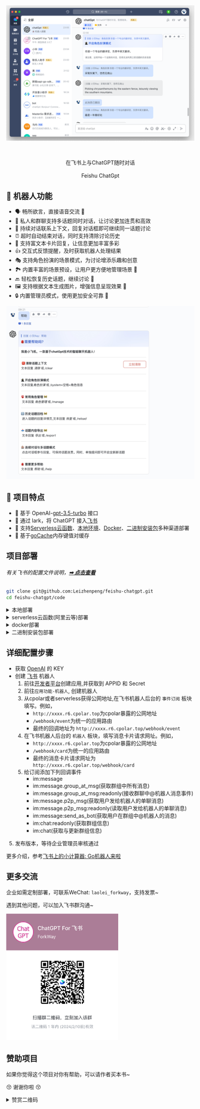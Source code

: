 
<p align='center'>
    <img src='./docs/img3.png' alt='' width='800'/>
</p>

<br>

<p align='center'>
    在飞书上与ChatGPT随时对话
<br>
<br>
    Feishu ChatGpt
</p>

## 👻 机器人功能

- 🗣 畅所欲言，直接语音交流 🚧
- 💬 私人和群聊支持多话题同时对话，让讨论更加连贯和高效
- 🔄 持续对话联系上下文，回复对话框即可继续同一话题讨论
- ⏰ 超时自动结束对话，同时支持清除讨论历史
- 📝 支持富文本卡片回复，让信息更加丰富多彩
- 👍 交互式反馈提醒，及时获取机器人处理结果
- 🎭 支持角色扮演的场景模式，为讨论增添乐趣和创意
- 🏞 内置丰富的场景预设，让用户更方便地管理场景  🚧
- 🔙 轻松恢复历史话题，继续讨论  🚧
- 🖼 支持根据文本生成图片，增强信息呈现效果  🚧
- 🔒 内置管理员模式，使用更加安全可靠 🚧


<p align='center'>
    <img src='./docs/help.png' alt='' width='600'/>
</p>

## 🌟 项目特点
- 🍏 基于 OpenAI-[gpt-3.5-turbo](https://platform.openai.com/account/api-keys) 接口
- 🍎 通过 lark，将 ChatGPT 接入[飞书](https://open.feishu.cn/app)
- 🥒 支持[Serverless云函数](https://github.com/serverless-devs/serverless-devs)、[本地环境](https://dashboard.cpolar.com/login)、[Docker](https://www.docker.com/)、[二进制安装包](https://github.com/Leizhenpeng/feishu-chatgpt/releases/)多种渠道部署
- 🍋 基于[goCache](https://github.com/patrickmn/go-cache)内存键值对缓存


## 项目部署


######  有关飞书的配置文件说明，**[➡︎ 点击查看](#详细配置步骤)**


``` bash
git clone git@github.com:Leizhenpeng/feishu-chatgpt.git
cd feishu-chatgpt/code

```
<details>
    <summary>本地部署</summary>
<br>

如果你的服务器没有公网 IP，可以使用反向代理的方式

飞书的服务器在国内对ngrok的访问速度很慢，所以推荐使用一些国内的反向代理服务商
- [cpolar](https://dashboard.cpolar.com/)
- [natapp](https://natapp.cn/)


```bash
# 配置config.yaml
mv config.example.yaml config.yaml

//测试部署
go run main.go
cpolar http 9000

//正式部署
nohup cpolar http 9000 -log=stdout &

//查看服务器状态
https://dashboard.cpolar.com/status

// 下线服务
ps -ef | grep cpolar
kill -9 PID
```

更多详细介绍，参考[飞书上的小计算器: Go机器人来啦](https://www.bilibili.com/video/BV1nW4y1378T/)

<br>

</details>


<details>
    <summary>serverless云函数(阿里云等)部署</summary>
<br>

安装[severless](https://docs.serverless-devs.com/serverless-devs/quick_start)工具
```bash
# 配置config.yaml
mv config.example.yaml config.yaml
# 安装severless cli
npm install @serverless-devs/s -g
```
一键部署
``` bash
cd ..
s deploy
```

更多详细介绍，参考[仅需1min，用Serverless部署基于 gin 的飞书机器人](https://www.bilibili.com/video/BV1nW4y1378T/)
<br>

</details>


<details>
    <summary>docker部署</summary>
<br>

``` bash
docker build -t feishu-chatgpt:latest .
docker run -d --name feishu-chatgpt -p 9000:9000 \
--env APP_ID=xxx \
--env APP_SECRET=xxx \
--env APP_ENCRYPT_KEY=xxx \
--env APP_VERIFICATION_TOKEN=xxx \
--env BOT_NAME=chatGpt \
--env OPENAI_KEY=sk-xxx \
feishu-chatgpt:latest
```
------------

#### 如果需要指定OpenAi请求域名  --env API_URL=新的请求域名 \
``` bash
docker run -d --name feishu-chatgpt -p 9000:9000 \
--env APP_ID=xxx \
--env APP_SECRET=xxx \
--env APP_ENCRYPT_KEY=xxx \
--env APP_VERIFICATION_TOKEN=xxx \
--env BOT_NAME=chatGpt \
--env OPENAI_KEY=sk-xxx \
--env API_URL=https://api.openai.com \
feishu-chatgpt:latest
```
------------
小白简易化docker部署

- docker地址: https://hub.docker.com/r/leizhenpeng/feishu-chatgpt
``` bash
docker run -d --restart=always --name feishu-chatgpt2 -p 9000:9000 -v /etc/localtime:/etc/localtim:ro  \
--env APP_ID=xxx \
--env APP_SECRET=xxx \
--env APP_ENCRYPT_KEY=xxx \
--env APP_VERIFICATION_TOKEN=xxx \
--env BOT_NAME=chatGpt \
--env OPENAI_KEY=sk-xxx \
dockerproxy.com/leizhenpeng/feishu-chatgpt:latest
```

事件回调地址: http://IP:9000/webhook/event
卡片回调地址: http://IP:9000/webhook/card

把它填入飞书后台
<br>

</details>

<details>
    <summary>二进制安装包部署</summary>
<br>

1. 进入[release页面](https://github.com/Leizhenpeng/feishu-chatgpt/releases/) 下载对应的安装包
2. 解压安装包,修改config.example.yml中配置信息,另存为config.yml
3. 运行程序入口文件 `feishu-chatgpt`

</details>

## 详细配置步骤

-  获取 [OpenAI](https://platform.openai.com/account/api-keys) 的 KEY
-  创建 [飞书](https://open.feishu.cn/) 机器人
    1. 前往[开发者平台](https://open.feishu.cn/app?lang=zh-CN)创建应用,并获取到 APPID 和 Secret
    2. 前往`应用功能-机器人`, 创建机器人
    3. 从cpolar或者serverless获得公网地址,在飞书机器人后台的 `事件订阅` 板块填写。例如，
        - `http://xxxx.r6.cpolar.top`为cpolar暴露的公网地址
        - `/webhook/event`为统一的应用路由
        - 最终的回调地址为 `http://xxxx.r6.cpolar.top/webhook/event`
    4. 在飞书机器人后台的 `机器人` 板块，填写消息卡片请求网址。例如，
        - `http://xxxx.r6.cpolar.top`为cpolar暴露的公网地址
        - `/webhook/card`为统一的应用路由
        - 最终的消息卡片请求网址为 `http://xxxx.r6.cpolar.top/webhook/card`
    5. 给订阅添加下列回调事件
        - im:message
        - im:message.group_at_msg(获取群组中所有消息)
        - im:message.group_at_msg:readonly(接收群聊中@机器人消息事件)
        - im:message.p2p_msg(获取用户发给机器人的单聊消息)
        - im:message.p2p_msg:readonly(读取用户发给机器人的单聊消息)
        - im:message:send_as_bot(获取用户在群组中@机器人的消息)
        - im:chat:readonly(获取群组信息)
        - im:chat(获取与更新群组信息)
5. 发布版本，等待企业管理员审核通过

更多介绍，参考[飞书上的小计算器: Go机器人来啦](https://www.bilibili.com/video/BV12M41187rV/)


## 更多交流

企业如需定制部署，可联系WeChat: `laolei_forkway`，支持发票~

遇到其他问题，可以加入飞书群沟通~

<img src='./docs/talk.png' alt='' width='300'/>

## 赞助项目

如果你觉得这个项目对你有帮助，可以请作者买本书~

😚 谢谢你啦 😚

<details>
    <summary>赞赏二维码</summary>
    <img width="400" src="https://user-images.githubusercontent.com/50035229/222702169-cec777f9-cb0c-4f6a-90e5-418959e668e5.png">
</details>
